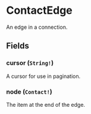 # ContactEdge

An edge in a connection.

## Fields

### cursor (`String!`)
A cursor for use in pagination.

### node (`Contact!`)
The item at the end of the edge.
